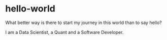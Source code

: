 # hello-world
What better way is there to start my journey in this world than to say hello?

I am a Data Scientist, a Quant and a Software Developer. 
